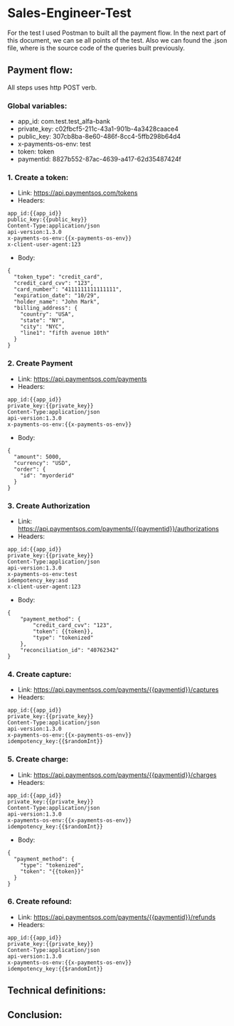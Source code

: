 # Sales-Engineer-Test

For the test I used Postman to built all the payment flow. In the next part of this document, we can se all points of the test. Also we can found the .json file, where is the source code of the queries built previously. 



## Payment flow:
All steps uses http POST verb.
### Global variables:
- app_id: com.test.test_alfa-bank
- private_key: c02fbcf5-211c-43a1-901b-4a3428caace4
- public_key: 307cb8ba-8e60-486f-8cc4-5ffb298b64d4
- x-payments-os-env:  test
- token: token
- paymentid: 8827b552-87ac-4639-a417-62d35487424f
### 1. Create a token:
- Link: https://api.paymentsos.com/tokens
- Headers:
```
app_id:{{app_id}}
public_key:{{public_key}}
Content-Type:application/json
api-version:1.3.0
x-payments-os-env:{{x-payments-os-env}}
x-client-user-agent:123
```
- Body:
```
{
  "token_type": "credit_card",
  "credit_card_cvv": "123",
  "card_number": "4111111111111111",
  "expiration_date": "10/29",
  "holder_name": "John Mark",
  "billing_address": {
    "country": "USA",
    "state": "NY",
    "city": "NYC",
    "line1": "fifth avenue 10th"
  }
}
```

### 2. Create Payment 
- Link: https://api.paymentsos.com/payments
- Headers:
```
app_id:{{app_id}}
private_key:{{private_key}}
Content-Type:application/json
api-version:1.3.0
x-payments-os-env:{{x-payments-os-env}}
```
- Body:
```
{
  "amount": 5000,
  "currency": "USD",
  "order": {
    "id": "myorderid"
  }
} 
```
### 3. Create Authorization
- Link: https://api.paymentsos.com/payments/{{paymentid}}/authorizations
- Headers:
```
app_id:{{app_id}}
private_key:{{private_key}}
Content-Type:application/json
api-version:1.3.0
x-payments-os-env:test
idempotency_key:asd
x-client-user-agent:123
```
- Body:
```
{
    "payment_method": {
        "credit_card_cvv": "123",
        "token": {{token}},
        "type": "tokenized"
    },
    "reconciliation_id": "40762342"
}
```
### 4. Create capture:
- Link: https://api.paymentsos.com/payments/{{paymentid}}/captures
- Headers:
```
app_id:{{app_id}}
private_key:{{private_key}}
Content-Type:application/json
api-version:1.3.0
x-payments-os-env:{{x-payments-os-env}}
idempotency_key:{{$randomInt}}
```
### 5. Create charge:
- Link: https://api.paymentsos.com/payments/{{paymentid}}/charges
- Headers:
```
app_id:{{app_id}}
private_key:{{private_key}}
Content-Type:application/json
api-version:1.3.0
x-payments-os-env:{{x-payments-os-env}}
idempotency_key:{{$randomInt}}
```
- Body: 
```
{
  "payment_method": {
    "type": "tokenized",
    "token": "{{token}}"
  }
}
```
### 6. Create refound:
- Link: https://api.paymentsos.com/payments/{{paymentid}}/refunds
- Headers:
```
app_id:{{app_id}}
private_key:{{private_key}}
Content-Type:application/json
api-version:1.3.0
x-payments-os-env:{{x-payments-os-env}}
idempotency_key:{{$randomInt}}
```
## Technical definitions:

## Conclusion:
